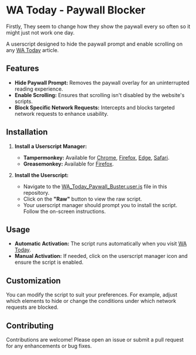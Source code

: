 # WA Today - Paywall Blocker

Firstly, They seem to change how they show the paywall every so often so it might just not work one day.

A userscript designed to hide the paywall prompt and enable scrolling on any [WA Today](https://www.watoday.com.au/) article.

## Features

- **Hide Paywall Prompt:** Removes the paywall overlay for an uninterrupted reading experience.
- **Enable Scrolling:** Ensures that scrolling isn't disabled by the website's scripts.
- **Block Specific Network Requests:** Intercepts and blocks targeted network requests to enhance usability.

## Installation

1. **Install a Userscript Manager:**
   - **Tampermonkey:** Available for [Chrome](https://chrome.google.com/webstore/detail/tampermonkey/dhdgffkkebhmkfjojejmpbldmpobfkfo), [Firefox](https://addons.mozilla.org/en-US/firefox/addon/tampermonkey/), [Edge](https://microsoftedge.microsoft.com/addons/detail/tampermonkey/dhdgffkkebhmkfjojejmpbldmpobfkfo), [Safari](https://apps.apple.com/app/tampermonkey/id1482490089).
   - **Greasemonkey:** Available for [Firefox](https://addons.mozilla.org/en-US/firefox/addon/greasemonkey/).

2. **Install the Userscript:**
   - Navigate to the [WA_Today_Paywall_Buster.user.js](https://github.com/TurbulentGoat/waTodayPaywallBlocker) file in this repository.
   - Click on the **"Raw"** button to view the raw script.
   - Your userscript manager should prompt you to install the script. Follow the on-screen instructions.

## Usage

- **Automatic Activation:** The script runs automatically when you visit [WA Today](https://www.watoday.com.au/).
- **Manual Activation:** If needed, click on the userscript manager icon and ensure the script is enabled.

## Customization

You can modify the script to suit your preferences. For example, adjust which elements to hide or change the conditions under which network requests are blocked.

## Contributing

Contributions are welcome! Please open an issue or submit a pull request for any enhancements or bug fixes.
